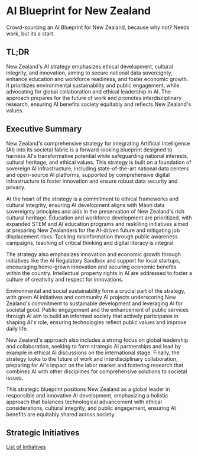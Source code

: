 # AI Blueprint for New Zealand
Crowd-sourcing an AI Blueprint for New Zealand, because why not? Needs work, but its a start.

## TL;DR
New Zealand's AI strategy emphasizes ethical development, cultural integrity, and innovation, aiming to secure national data sovereignty, enhance education and workforce readiness, and foster economic growth. It prioritizes environmental sustainability and public engagement, while advocating for global collaboration and ethical leadership in AI. The approach prepares for the future of work and promotes interdisciplinary research, ensuring AI benefits society equitably and reflects New Zealand's values.

## Executive Summary
New Zealand's comprehensive strategy for integrating Artificial Intelligence (AI) into its societal fabric is a forward-looking blueprint designed to harness AI's transformative potential while safeguarding national interests, cultural heritage, and ethical values. This strategy is built on a foundation of sovereign AI infrastructure, including state-of-the-art national data centers and open-source AI platforms, supported by comprehensive digital infrastructure to foster innovation and ensure robust data security and privacy.

At the heart of the strategy is a commitment to ethical frameworks and cultural integrity, ensuring AI development aligns with Māori data sovereignty principles and aids in the preservation of New Zealand's rich cultural heritage. Education and workforce development are prioritized, with expanded STEM and AI education programs and reskilling initiatives aimed at preparing New Zealanders for the AI-driven future and mitigating job displacement risks. Tackling misinformation through public awareness campaigns, teaching of critical thinking and digital literacy is integral.

The strategy also emphasizes innovation and economic growth through initiatives like the AI Regulatory Sandbox and support for local startups, encouraging home-grown innovation and securing economic benefits within the country. Intellectual property rights in AI are addressed to foster a culture of creativity and respect for innovations.

Environmental and social sustainability form a crucial part of the strategy, with green AI initiatives and community AI projects underscoring New Zealand's commitment to sustainable development and leveraging AI for societal good. Public engagement and the enhancement of public services through AI aim to build an informed society that actively participates in shaping AI's role, ensuring technologies reflect public values and improve daily life.

New Zealand's approach also includes a strong focus on global leadership and collaboration, seeking to form strategic AI partnerships and lead by example in ethical AI discussions on the international stage. Finally, the strategy looks to the future of work and interdisciplinary collaboration, preparing for AI's impact on the labor market and fostering research that combines AI with other disciplines for comprehensive solutions to societal issues.

This strategic blueprint positions New Zealand as a global leader in responsible and innovative AI development, emphasizing a holistic approach that balances technological advancement with ethical considerations, cultural integrity, and public engagement, ensuring AI benefits are equitably shared across society.

## Strategic Initiatives
[List of Initiatives](./Initiatives.md)

